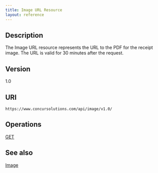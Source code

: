 ```yaml
---
title: Image URL Resource 
layout: reference
---
```


## Description
The Image URL resource represents the URL to the PDF for the receipt image. The URL is valid for 30 minutes after the request.

## Version
1.0

## URI
`https://www.concursolutions.com/api/image/v1.0/`

## Operations
[GET][1]

## See also
[Image][2]

  


[1]: https://developer.concur.com/imaging/image-url-resource/image-url-resource-get
[2]: https://developer.concur.com/imaging/image-resource
